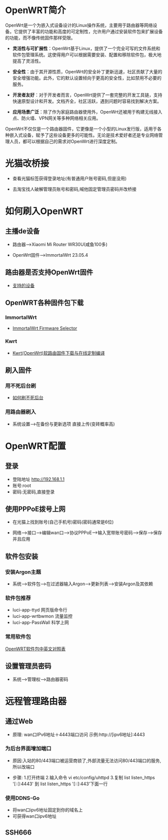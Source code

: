 # OpenWRT简介
OpenWrt是一个为嵌入式设备设计的Linux操作系统，主要用于路由器等网络设备。它提供了丰富的功能和高度的可定制性，允许用户通过安装软件包来扩展设备的功能，而不像传统固件那样受限。

- **灵活性与可扩展性**：OpenWrt基于Linux，提供了一个完全可写的文件系统和软件包管理系统。这使得用户可以根据需要安装、配置和移除软件包，极大地提高了灵活性。
  
- **安全性**：由于其开源性质，OpenWrt的安全补丁更新迅速，社区贡献了大量的安全增强功能。此外，它的默认设置倾向于更高的安全性，比如禁用不必要的服务。

- **开发者友好**：对于开发者而言，OpenWrt提供了一套完整的开发工具链，支持快速原型设计和开发。文档齐全，社区活跃，遇到问题时容易找到解决方案。

- **应用场景广泛**：除了作为家庭路由器使用外，OpenWrt还被用于构建无线接入点、防火墙、VPN网关等多种网络相关应用。

OpenWrt不仅仅是一个路由器固件，它更像是一个小型的Linux发行版，适用于各种嵌入式设备，赋予了这些设备更多的可能性。无论是技术爱好者还是专业网络管理人员，都可以根据自己的需求对OpenWrt进行深度定制。


# 光猫改桥接

- 查看光猫标签获得登录地址(有普通用户账号密码,但是没用)

- 去淘宝找人破解管理员账号和密码,喊他固定管理员密码并改桥接


# 如何刷入OpenWRT
## 主播de设备

 - 路由器-->Xiaomi Mi Router WR30U(咸鱼100多)

 - OpenWrt固件-->ImmortalWrt 23.05.4
## 路由器是否支持OpenWrt固件

 -  [支持的设备](https://openwrt.org/zh/supported_devices)

## OpenWRT各种固件包下载

### ImmortalWrt
- [ImmortalWrt Firmware Selector](https://firmware-selector.immortalwrt.org)
### Kwrt
- [Kwrt(OpenWrt)软路由固件下载与在线定制编译](https://openwrt.ai/)

## 刷入固件
### 用不死后台刷
-  [如何刷不死后台](https://search.bilibili.com/all?keyword=如何刷不死后台&from_source=webtop_search&spm_id_from=333.1007&search_source=5)

### 用路由器刷入
-  系统设置-->在备份与更新选项 直接上传(变砖概率高)




# OpenWRT配置
## 登录
- 登陆地址  http://192.168.1.1
- 账号:root
- 密码:无密码,直接登录
## 使用PPPoE拨号上网

-  在光猫上找到账号(自己手机号)密码(密码通常是6位)

-  网络-->接口-->编辑wan口-->协议PPPoE-->输入宽带账号密码-->保存-->保存并且应用

## 软件包安装
### 安装Argon主题
 - 系统-->软件包-->在过滤器输入Argon-->更新列表-->安装Argon及其依赖

### 软件包推荐
-  luci-app-ttyd 网页版命令行
-  luci-app-wrtbwmon 流量监控
-  luci-app-PassWall 科学上网

### 常用软件包
 [OpenWRT软件包中英文对照表](https://xiangzi.ltd/2023/03/10/openwrt-package/)

## 设置管理员密码
-  系统-->管理权-->路由器密码






# 远程管理路由器
## 通过Web
- 原理: wan口IPv6地址＋4443端口访问  示例:http://[ipv6地址]:4443
### 为后台界面增加端口
- 原因:入站的80/443端口被运营商锁了,外部流量无法访问80/443端口的服务,所以改端口

- 步骤:
   1.打开终端
   2.输入命令 vi etc/config/uhttpd 
   3.复制 list listen_https '[::]:4443'  到 list listen_https '[::]:443'下面一行

### 使用DDNS-Go
- 将wan口ipv6地址固定到你的域名上
- 可获得wan口ipv6地址


## SSH666